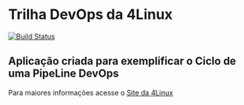 # Trilha DevOps da 4Linux

<!-- Altere a Flag abaixo com sua URL do Travis -->
[![Build Status](https://travis-ci.org/santos-edu/DevOpsLab-HelloWorld.svg?branch=master)](https://travis-ci.org/santos-edu/DevOpsLab-HelloWorld)

## Aplicação criada para exemplificar o Ciclo de uma PipeLine DevOps


Para maiores informações acesse o [Site da 4Linux](https://www.4linux.com.br/cursos/devops)
